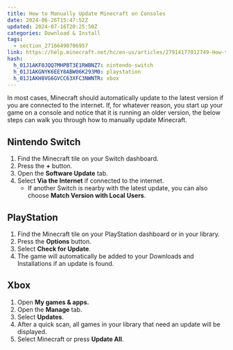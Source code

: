 ```yaml
---
title: How to Manually Update Minecraft on Consoles
date: 2024-06-26T15:47:52Z
updated: 2024-07-16T20:25:50Z
categories: Download & Install
tags:
  - section_27166490706957
link: https://help.minecraft.net/hc/en-us/articles/27914177012749-How-to-Manually-Update-Minecraft-on-Consoles
hash:
  h_01J1AKF0JQQ7MHPBT3E1RWBNZ7: nintendo-switch
  h_01J1AKGNYK6EEY8ABW06K293M0: playstation
  h_01J1AKH8VG6GVCC63XFC3NWNTR: xbox
---
```


In most cases, Minecraft should automatically update to the latest version if you are connected to the internet. If, for whatever reason, you start up your game on a console and notice that it is running an older version, the below steps can walk you through how to manually update Minecraft.

## Nintendo Switch

1.  Find the Minecraft tile on your Switch dashboard.
2.  Press the **+** button.
3.  Open the **Software Update** tab.
4.  Select **Via the Internet** if connected to the internet.
    - If another Switch is nearby with the latest update, you can also choose **Match Version with Local Users**.

## PlayStation

1.  Find the Minecraft tile on your PlayStation dashboard or in your library.
2.  Press the **Options** button.
3.  Select **Check for Update**.
4.  The game will automatically be added to your Downloads and Installations if an update is found.

## Xbox

1.  Open **My games & apps.**
2.  Open the **Manage** tab.
3.  Select **Updates**.
4.  After a quick scan, all games in your library that need an update will be displayed.
5.  Select Minecraft or press **Update All**.
